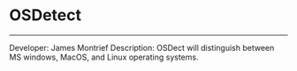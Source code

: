 # OSDetect

---

Developer: James Montrief
Description: OSDect will distinguish between MS windows, MacOS, and Linux operating systems.
